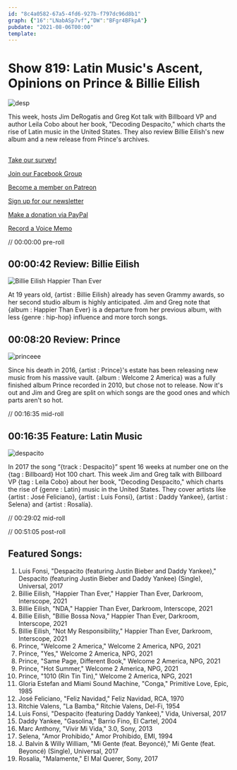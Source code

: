 ```yaml
---
id: "8c4a0582-67a5-4fd6-927b-f797dc96d8b1"
graph: {"16":"LNabASp7vf","DW":"BFgr4BFkpA"}
pubdate: "2021-08-06T00:00"
template: 
---
```






# Show 819: Latin Music's Ascent, Opinions on Prince & Billie Eilish

![desp](https://static.soundopinions.org/images/2021/despacito_medium.jpeg)

This week, hosts Jim DeRogatis and Greg Kot talk with Billboard VP and author Leila Cobo about her book, "Decoding Despacito," which charts the rise of Latin music in the United States. They also review Billie Eilish's new album and a new release from Prince's archives. 



## 

[Take our survey!](https://bit.ly/3i4BWdinsn)

[Join our Facebook Group](https://bit.ly/3sivr9T)

[Become a member on Patreon](https://bit.ly/3slWZvc)

[Sign up for our newsletter](https://bit.ly/3eEvRnG)

[Make a donation via PayPal](https://bit.ly/3dmt9lU)

[Record a Voice Memo](https://bit.ly/2RyD5Ah)

// 00:00:00 pre-roll



## 00:00:42 Review: Billie Eilish

![Billie Eilish Happier Than Ever](https://static.soundopinions.org/assets/819/1611.jpg)

At 19 years old, {artist : Billie Eilish} already has seven Grammy awards, so her second studio album is highly anticipated. Jim and Greg note that {album : Happier Than Ever} is a departure from her previous album, with less {genre : hip-hop} influence and more torch songs.



## 00:08:20 Review: Prince

![princeee](https://static.soundopinions.org/images/2021/prince.jpeg)

Since his death in 2016, {artist : Prince}'s estate has been releasing new music from his massive vault. {album : Welcome 2 America} was a fully finished album Prince recorded in 2010, but chose not to release. Now it's out and Jim and Greg are split on which songs are the good ones and which parts aren't so hot.

// 00:16:35 mid-roll



## 00:16:35 Feature: Latin Music

![despacito](https://static.soundopinions.org/images/2021/despacito_medium.jpeg)

In 2017 the song “{track : Despacito}” spent 16 weeks at number one on the {tag : Billboard} Hot 100 chart. This week Jim and Greg talk with Billboard VP {tag : Leila Cobo} about her book, "Decoding Despacito," which charts the rise of {genre : Latin} music in the United States. They cover artists like {artist : José Feliciano}, {artist : Luis Fonsi}, {artist : Daddy Yankee}, {artist : Selena} and {artist : Rosalía}.

// 00:29:02 mid-roll

// 00:51:05 post-roll



## Featured Songs:

1. Luis Fonsi, "Despacito (featuring Justin Bieber and Daddy Yankee)," Despacito (featuring Justin Bieber and Daddy Yankee) (Single), Universal, 2017
2. Billie Eilish, "Happier Than Ever," Happier Than Ever, Darkroom, Interscope, 2021
3. Billie Eilish, "NDA," Happier Than Ever, Darkroom, Interscope, 2021
4. Billie Eilish, "Billie Bossa Nova," Happier Than Ever, Darkroom, Interscope, 2021
5. Billie Eilish, "Not My Responsibility," Happier Than Ever, Darkroom, Interscope, 2021
6. Prince, "Welcome 2 America," Welcome 2 America, NPG, 2021
7. Prince, "Yes," Welcome 2 America, NPG, 2021
8. Prince, "Same Page, Different Book," Welcome 2 America, NPG, 2021
9. Prince, "Hot Summer," Welcome 2 America, NPG, 2021
10. Prince, "1010 (Rin Tin Tin)," Welcome 2 America, NPG, 2021
11. Gloria Estefan and Miami Sound Machine, "Conga," Primitive Love, Epic, 1985
12. José Feliciano, "Feliz Navidad," Feliz Navidad, RCA, 1970
13. Ritchie Valens, "La Bamba," Ritchie Valens, Del-Fi, 1954
14. Luis Fonsi, "Despacito (featuring Daddy Yankee)," Vida, Universal, 2017
15. Daddy Yankee, "Gasolina," Barrio Fino, El Cartel, 2004
16. Marc Anthony, "Vivir Mi Vida," 3.0, Sony, 2013
17. Selena, "Amor Prohibido," Amor Prohibido, EMI, 1994
18. J. Balvin & Willy William, "Mi Gente (feat. Beyoncé)," Mi Gente (feat. Beyoncé) (Single), Universal, 2017
19. Rosalía, "Malamente," El Mal Querer, Sony, 2017